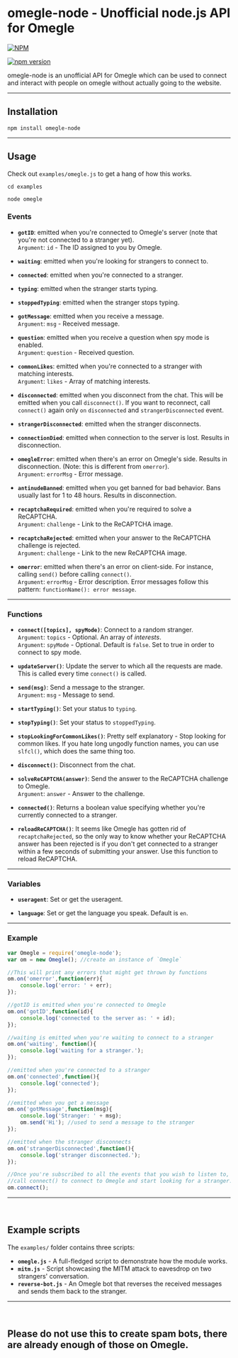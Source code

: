# omegle-node - Unofficial node.js API for Omegle

[![NPM](https://nodei.co/npm/omegle-node.png)](https://npmjs.org/package/omegle-node)

[![npm version](https://badge.fury.io/js/omegle-node.png)](https://badge.fury.io/js/omegle-node)

omegle-node is an unofficial API for Omegle which can be used to connect and interact with people on omegle without actually going to the website.

<hr>

## Installation

    npm install omegle-node

<hr>

## Usage

Check out `examples/omegle.js` to get a hang of how this works.

    cd examples
    
    node omegle
    
    
### Events

 - **`gotID`**: emitted when you're connected to Omegle's server (note that you're not connected to a stranger yet). <br> `Argument`: `id` - The ID assigned to you by Omegle.

- **`waiting`**: emitted when you're looking for strangers to connect to. 

- **`connected`**: emitted when you're connected to a stranger.

- **`typing`**: emitted when the stranger starts typing.

- **`stoppedTyping`**: emitted when the stranger stops typing.

- **`gotMessage`**: emitted when you receive a message. <br>`Argument`: `msg` - Received message.

- **`question`**: emitted when you receive a question when spy mode is enabled. <br>`Argument`: `question` - Received question.

- **`commonLikes`**: emitted when you're connected to a stranger with matching interests. <br>`Argument`: `likes` - Array of matching interests.

- **`disconnected`**: emitted when you disconnect from the chat. This will be emitted when you call `disconnect()`. If you want to reconnect, call `connect()` again only `on` `disconnected` and `strangerDisconnected` event.

- **`strangerDisconnected`**: emitted when the stranger disconnects.
 
- **`connectionDied`**: emitted when connection to the server is lost. Results in disconnection.

- **`omegleError`**: emitted when there's an error on Omegle's side. Results in disconnection. (Note: this is different from `omerror`).<br>`Argument`: `errorMsg` - Error message.

- **`antinudeBanned`**: emitted when you get banned for bad behavior. Bans usually last for 1 to 48 hours. Results in disconnection. 

- **`recaptchaRequired`**: emitted when you're required to solve a ReCAPTCHA. <br>`Argument`: `challenge` - Link to the ReCAPTCHA image.

- **`recaptchaRejected`**: emitted when your answer to the ReCAPTCHA challenge is rejected. <br>`Argument`: `challenge` - Link to the new ReCAPTCHA image.

- **`omerror`**: emitted when there's an error on client-side. For instance, calling `send()` before calling `connect()`.<br>`Argument`: `errorMsg` - Error description. Error messages follow this pattern: `functionName(): error message`.

<hr>

### Functions

- **`connect([topics], spyMode)`**: Connect to a random stranger. <br>`Argument`: `topics` - Optional. An array of *interests*. <br>`Argument`: `spyMode` - Optional. Default is `false`. Set to true in order to connect to spy mode.

- **`updateServer()`**: Update the server to which all the requests are made. This is called every time `connect()` is called.

- **`send(msg)`**: Send a message to the stranger. <br>`Argument`: `msg` - Message to send.

- **`startTyping()`**: Set your status to `typing`.

- **`stopTyping()`**: Set your status to `stoppedTyping`.

- **`stopLookingForCommonLikes()`**: Pretty self explanatory - Stop looking for common likes. If you hate long ungodly function names, you can use  `slfcl()`, which does the same thing too.

- **`disconnect()`**: Disconnect from the chat.

- **`solveReCAPTCHA(answer)`**: Send the answer to the ReCAPTCHA challenge to Omegle. <br>`Argument`: `answer` - Answer to the challenge.

- **`connected()`**: Returns a boolean value specifying whether you're currently connected to a stranger.

- **`reloadReCAPTCHA()`**: It seems like Omegle has gotten rid of `recaptchaRejected`, so the only way to know whether your ReCAPTCHA answer has been rejected is if you don't get connected to a stranger within a few seconds of submitting your answer. Use this function to reload ReCAPTCHA.
  
  
<hr>

### Variables

- **`useragent`**: Set or get the useragent.

- **`language`**: Set or get the language you speak. Default is `en`.
<hr>

### Example

```javascript
var Omegle = require('omegle-node');
var om = new Omegle(); //create an instance of `Omegle`

//This will print any errors that might get thrown by functions
om.on('omerror',function(err){
	console.log('error: ' + err);
});

//gotID is emitted when you're connected to Omegle 
om.on('gotID',function(id){
	console.log('connected to the server as: ' + id);
});

//waiting is emitted when you're waiting to connect to a stranger
om.on('waiting', function(){
	console.log('waiting for a stranger.');
});

//emitted when you're connected to a stranger
om.on('connected',function(){
	console.log('connected');
});

//emitted when you get a message
om.on('gotMessage',function(msg){
	console.log('Stranger: ' + msg);
	om.send('Hi'); //used to send a message to the stranger
});

//emitted when the stranger disconnects
om.on('strangerDisconnected',function(){
	console.log('stranger disconnected.');
});

//Once you're subscribed to all the events that you wish to listen to, 
//call connect() to connect to Omegle and start looking for a stranger.
om.connect();
```
<hr>
<br>

## Example scripts

The `examples/` folder contains three scripts:

- **`omegle.js`** - A full-fledged script to demonstrate how the module works.
- **`mitm.js`** - Script showcasing the MITM attack to eavesdrop on two strangers' conversation.
- **`reverse-bot.js`** - An Omegle bot that reverses the received messages and sends them back to the stranger.

<hr><br>

## Please do not use this to create spam bots, there are already enough of those on Omegle.
